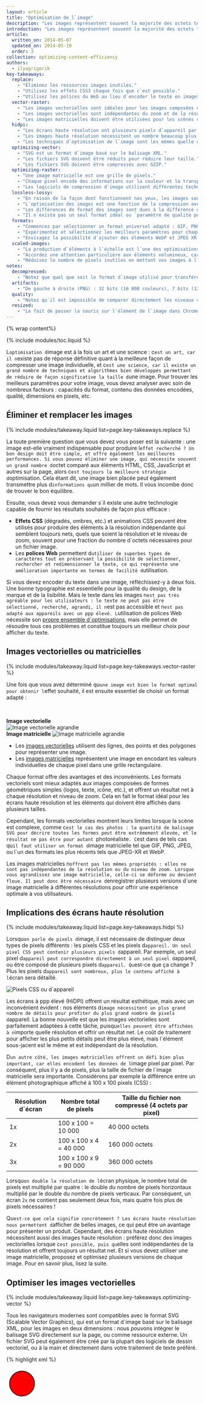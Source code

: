 ```yaml
---
layout: article
title: "Optimisation de l`image"
description: "Les images représentent souvent la majorité des octets téléchargés sur une page Web, et occupent également une grande partie de l`espace visuel. En conséquence, l`optimisation des images permet souvent de réaliser les économies en octets et les améliorations des performances les plus importantes pour votre site Web : moins le navigateur doit télécharger d`octets, moins il y a de compétition pour la bande passante du client, et plus vite le navigateur peut télécharger et afficher le contenu utile à l`écran."
introduction: "Les images représentent souvent la majorité des octets téléchargés sur une page Web, et occupent également une grande partie de l`espace visuel. En conséquence, l`optimisation des images permet souvent de réaliser les économies en octets et les améliorations des performances les plus importantes pour votre site Web : moins le navigateur doit télécharger d`octets, moins il y a de compétition pour la bande passante du client, et plus vite le navigateur peut télécharger et afficher le contenu utile à l`écran."
article:
  written_on: 2014-05-07
  updated_on: 2014-05-10
  order: 3
collection: optimizing-content-efficiency
authors:
  - ilyagrigorik
key-takeaways:
  replace:
    - "Éliminez les ressources images inutiles."
    - "Utilisez les effets CSS3 chaque fois que c`est possible."
    - "Utilisez les polices du Web au lieu d`encoder le texte en images."
  vector-raster:
    - "Les images vectorielles sont idéales pour les images composées de formes géométriques."
    - "Les images vectorielles sont indépendantes du zoom et de la résolution."
    - "Les images matricielles doivent être utilisées pour les scènes complexes avec beaucoup de formes irrégulières et de détails."
  hidpi:
    - "Les écrans haute résolution ont plusieurs pixels d`appareil par pixel CSS."
    - "Les images haute résolution nécessitent un nombre beaucoup plus important de pixels et d`octets."
    - "Les techniques d`optimisation de l`image sont les mêmes quelle que soit la résolution."
  optimizing-vector:
    - "SVG est un format d`image basé sur le balisage XML."
    - "Les fichiers SVG doivent être réduits pour réduire leur taille."
    - "Les fichiers SVG doivent être compressés avec GZIP."
  optimizing-raster:
    - "Une image matricielle est une grille de pixels."
    - "Chaque pixel encode des informations sur la couleur et la transparence."
    - "Les logiciels de compression d`image utilisent différentes techniques pour réduire le nombre de bits requis pas pixel afin de réduire la taille de fichier de l`image."
  lossless-lossy:
    - "En raison de la façon dont fonctionnent nos yeux, les images sont d`excellentes candidates pour la compression avec perte."
    - "L`optimisation des images est une fonction de la compression avec et sans perte."
    - "Les différences de format des images sont dues à la différence de façon et à quels algorithmes avec et sans perte sont utilisés pour optimiser l`image."
    - "Il n`existe pas un seul format idéal ou `paramètre de qualité pour toutes les images` : chaque combinaison de logiciel de compression spécifique et de contenu d`image produit un résultat unique."
  formats:
    - "Commencez par sélectionner un format universel adapté : GIF, PNG, JPEG."
    - "Expérimentez et sélectionnez les meilleurs paramètres pour chaque format : qualité, taille de la palette, etc."
    - "Envisagez la possibilité d`ajouter des éléments WebP et JPEG XR pour les images à l`échelle de clients modernes"
  scaled-images:
    - "La production d`éléments à l`échelle est l`une des optimisations les plus simples et les plus efficaces."
    - "Accordez une attention particulière aux éléments volumineux, car ils produisent un temps système élevé."
    - "Réduisez le nombre de pixels inutiles en mettant vos images à l`échelle de leur taille d`affichage."
notes:
  decompressed:
    - "Notez que quel que soit le format d`image utilisé pour transférer les données du serveur au client, lorsque l`image est décodée par le navigateur, chaque pixel occupe toujours 4 octets de mémoire. Cela peut représenter une contrainte importante pour les grandes images et les appareils qui ne disposent pas de beaucoup de mémoire, par exemple les appareils mobiles bas de gamme."
  artifacts:
    - "De gauche à droite (PNG) : 32 bits (16 000 couleurs), 7 bits (128 couleurs), 5 bits (32 couleurs). Les scènes complexes avec des transitions de couleur graduelles (dégradés, ciel, etc.) nécessitent des palettes de couleurs plus larges pour éviter les artéfacts visuels tels que le ciel pixellisé dans l`élément à 5 bits. D`un autre côté, si l`image n`utilise que quelques couleurs, une large palette est un gaspillage de bits précieux !"
  quality:
    - "Notez qu`il est impossible de comparer directement les niveaux de qualité des différents formats d`image, en raison des différences dans les algorithmes utilisés pour encoder l`image : la qualité 90 JPEG produit un résultat très différent de la qualité 90 WebP. En fait, même des niveaux de qualité pour le même format d`image peuvent produire des résultats visiblement selon la mise en œuvre du logiciel de compression !"
  resized:
    - "Le fait de passer la souris sur l`élément de l`image dans Chrome DevTools révèle les tailles 'naturelle' et 'd`affichage' de celui-ci. Dans l`exemple ci-dessus, l`image de 300 x 260 pixels est téléchargée, mais son échelle est ensuite réduite (245 x 212) sur le client lorsqu`elle est affichée."
---
```


{% wrap content%}

<style>
  img, video, object {
    max-width: 100%;
  }

  img.center {
    display: block;
    margin-left: auto;
    margin-right: auto;
  }
</style>

{% include modules/toc.liquid %}

L`optimisation d`image est à la fois un art et une science : c`est un art, car il n`existe pas de réponse définitive quant à la meilleure façon de compresser une image individuelle, et c`est une science, car il existe un grand nombre de techniques et algorithmes bien développés permettant de réduire de façon significative la taille d`une image. Pour trouver les meilleurs paramètres pour votre image, vous devez analyser avec soin de nombreux facteurs : capacités du format, contenu des données encodées, qualité, dimensions en pixels, etc.

## Éliminer et remplacer les images

{% include modules/takeaway.liquid list=page.key-takeaways.replace %}

La toute première question que vous devez vous poser est la suivante : une image est-elle vraiment indispensable pour produire l`effet recherché ? Un bon design doit être simple, et offre également les meilleures performances. Si vous pouvez éliminer une image, qui nécessite souvent un grand nombre d`octet comparé aux éléments HTML, CSS, JavaScript et autres sur la page, alors c`est toujours la meilleure stratégie d`optimisation. Cela étant dit, une image bien placée peut également transmettre plus d`informations qu`un millier de mots. Il vous incombe donc de trouver le bon équilibre.

Ensuite, vous devez vous demander s`il existe une autre technologie capable de fournir les résultats souhaités de façon plus efficace :

* **Effets CSS** (dégradés, ombres, etc.) et animations CSS peuvent être utilisés pour produire des éléments à la résolution indépendante qui semblent toujours nets, quels que soient la résolution et le niveau de zoom, souvent pour une fraction du nombre d`octets nécessaires pour un fichier image.
* Les **polices Web** permettent d`utiliser de superbes types de caractères tout en préservant la possibilité de sélectionner, rechercher et redimensionner le texte, ce qui représente une amélioration importante en termes de facilité d`utilisation.

Si vous devez encoder du texte dans une image, réfléchissez-y à deux fois. Une bonne typographie est essentielle pour la qualité du design, de la marque et de la lisibilité. Mais le texte dans les images n`est pas très agréable pour les utilisateurs : le texte ne peut pas être sélectionné, recherché, agrandi, il n`est pas accessible et n`est pas adapté aux appareils avec un ppp élevé. L`utilisation de polices Web nécessite son [propre ensemble d`optimisations](https://www.igvita.com/2014/01/31/optimizing-web-font-rendering-performance/), mais elle permet de résoudre tous ces problèmes et constitue toujours un meilleur choix pour afficher du texte.


## Images vectorielles ou matricielles

{% include modules/takeaway.liquid list=page.key-takeaways.vector-raster %}

Une fois que vous avez déterminé qu`une image est bien le format optimal pour obtenir l`effet souhaité, il est ensuite essentiel de choisir un format adapté :

&nbsp;

<div class="clear">
  <div class="g--half">
    <b>Image vectorielle</b>
    <img class="center" src="images/vector-zoom.png" alt="Image vectorielle agrandie">
  </div>

  <div class="g--half g--last">
    <b>Image matricielle</b>
    <img src="images/raster-zoom.png" alt="Image matricielle agrandie">
  </div>
</div>

* Les [images vectorielles](http://fr.wikipedia.org/wiki/Image_vectorielle) utilisent des lignes, des points et des polygones pour représenter une image.
* Les [images matricielles](http://fr.wikipedia.org/wiki/Image_matricielle) représentent une image en encodant les valeurs individuelles de chaque pixel dans une grille rectangulaire.

Chaque format offre des avantages et des inconvénients. Les formats vectoriels sont mieux adaptés aux images composées de formes géométriques simples (logos, texte, icône, etc.), et offrent un résultat net à chaque résolution et niveau de zoom. Cela en fait le format idéal pour les écrans haute résolution et les éléments qui doivent être affichés dans plusieurs tailles.

Cependant, les formats vectorielles montrent leurs limites lorsque la scène est complexe, comme c`est le cas des photos : la quantité de balisage SVG pour décrire toutes les formes peut être extrêmement élevée, et le résultat ne pas être pour autant `photoréaliste`. C`est dans de tels cas qu`il faut utiliser un format d`image matricielle tel que GIF, PNG, JPEG, ou l`un des formats les plus récents tels que JPEG-XR et WebP.

Les images matricielles n`offrent pas les mêmes propriétés : elles ne sont pas indépendantes de la résolution ou du niveau de zoom. Lorsque vous agrandissez une image matricielle, celle-ci se déforme ou devient floue. Il peut donc être nécessaire d`enregistrer plusieurs versions d`une image matricielle à différentes résolutions pour offrir une expérience optimale à vos utilisateurs.


## Implications des écrans haute résolution

{% include modules/takeaway.liquid list=page.key-takeaways.hidpi %}

Lorsqu`on parle de pixels d`image, il est nécessaire de distinguer deux types de pixels différents : les pixels CSS et les pixels d`appareil. Un seul pixel CSS peut contenir plusieurs pixels d`appareil. Par exemple, un seul pixel d`appareil peut correspondre directement à un seul pixel d`appareil, ou être composé de plusieurs pixels d`appareil. Qu`est-ce que ça change ? Plus les pixels d`appareil sont nombreux, plus le contenu affiché à l`écran sera détaillé.

<img src="images/css-vs-device-pixels.png" class="center" alt="Pixels CSS ou d`appareil">

Les écrans à ppp élevé (HiDPI) offrent un résultat esthétique, mais avec un inconvénient évident : nos éléments d`image nécessitent un plus grand nombre de détails pour profiter du plus grand nombre de pixels d`appareil. La bonne nouvelle est que les images vectorielles sont parfaitement adaptées à cette tâche, puisqu`elles peuvent être affichées à n`importe quelle résolution et offrir un résultat net. Le coût de traitement pour afficher les plus petits détails peut être plus élevé, mais l`élément sous-jacent est le même et est indépendant de la résolution.

D`un autre côté, les images matricielles offrent un défi bien plus important, car elles encodent les données de l`image pixel par pixel. Par conséquent, plus il y a de pixels, plus la taille de fichier de l`image matricielle sera importante. Considérons par exemple la différence entre un élément photographique affiché à 100 x 100 pixels (CSS) :

<table class="table-3">
<colgroup><col span="1"><col span="1"><col span="1"></colgroup>
<thead>
  <tr>
    <th>Résolution d`écran</th>
    <th>Nombre total de pixels</th>
    <th>Taille du fichier non compressé (4 octets par pixel)</th>
  </tr>
</thead>
<tbody>
<tr>
  <td data-th="résolution">1x</td>
  <td data-th="nombre total de pixels">100 x 100 = 10 000</td>
  <td data-th="taille du fichier">40 000 octets</td>
</tr>
<tr>
  <td data-th="résolution">2x</td>
  <td data-th="nombre total de pixels">100 x 100 x 4 = 40 000</td>
  <td data-th="taille du fichier">160 000 octets</td>
</tr>
<tr>
  <td data-th="résolution">3x</td>
  <td data-th="nombre total de pixels">100 x 100 x 9 = 90 000</td>
  <td data-th="taille du fichier">360 000 octets</td>
</tr>
</tbody>
</table>

Lorsqu`on double la résolution de l`écran physique, le nombre total de pixels est multiplié par quatre : le double du nombre de pixels horizontaux multiplié par le double du nombre de pixels verticaux. Par conséquent, un écran `2x` ne contient pas seulement deux fois, mais quatre fois plus de pixels nécessaires !

Qu`est-ce que cela signifie concrètement ? Les écrans haute résolution nous permettent d`afficher de belles images, ce qui peut être un avantage pour présenter un produit. Cependant, des écrans haute résolution nécessitent aussi des images haute résolution : préférez donc des images vectorielles lorsque c`est possible, puis qu`elles sont indépendantes de la résolution et offrent toujours un résultat net. Et si vous devez utiliser une image matricielle, proposez et optimisez plusieurs versions de chaque image. Pour en savoir plus, lisez la suite.


## Optimiser les images vectorielles

{% include modules/takeaway.liquid list=page.key-takeaways.optimizing-vector %}

Tous les navigateurs modernes sont compatibles avec le format SVG (Scalable Vector Graphics), qui est un format d`image basé sur le balisage XML, pour les images en deux dimensions : nous pouvons intégrer le balisage SVG directement sur la page, ou comme ressource externe. Un fichier SVG peut également être créé par la plupart des logiciels de dessin vectoriel, ou à la main et directement dans votre traitement de texte préféré.

{% highlight xml %}
<?xml version="1.0" encoding="utf-8"?>
<!-- Generator: Adobe Illustrator 17.1.0, SVG Export Plug-In . SVG Version: 6.00 Build 0)  -->
<svg version="1.2" baseProfile="tiny" id="Layer_1" xmlns="http://www.w3.org/2000/svg" xmlns:xlink="http://www.w3.org/1999/xlink"
   x="0px" y="0px" viewBox="0 0 612 792" xml:space="preserve">
<g id="XMLID_1_">
  <g>
    <circle fill="red" stroke="black" stroke-width="2" stroke-miterlimit="10" cx="50" cy="50" r="40"/>
  </g>
</g>
</svg>
{% endhighlight %}

L`exemple ci-dessus montre un cercle simple avec un contour noir et un fond rouge. Il a été exporté depuis Adobe Illustrator. Comme vous le voyez, il contient un grand nombre de métadonnées, telles que des informations de couche, des commentaires et des espaces de nom souvent inutiles pour afficher l`élément dans le navigateur. Par conséquent, il est toujours bon de réduire la taille de vos fichiers SVG en utilisant un outil tel que [svgo](https://github.com/svg/svgo).

Dans ce cas, svgo réduit la taille du fichier ci-dessus généré par Illustrator de 58 %, le faisant passer de 470 à 199 octets. De plus, puisque le format SVG est basé sur XML, nous pouvons également appliquer la compression GZIP pour réduire sa taille de transfert. Assurez-vous cependant que votre serveur est configuré pour compresser les éléments SVG !


## Optimiser les images matricielles

{% include modules/takeaway.liquid list=page.key-takeaways.optimizing-raster %}

Une image matricielle est simplement une grille de `pixels` individuels en deux dimensions. Par exemple une image de 100 x 100 pixels est une séquence de 10 000 pixels. À son tour, chaque pixel stocke les valeurs `[RVBA](http://fr.le cachepedia.org/le cache/RVBA)` : (R) canal rouge, (V) canal vert, (B) canal bleu et (A) canal alpha (transparent).

En interne, le navigateur attribue 256 valeurs (nuances) à chaque canal, ce qui se traduit par 8 bits par canal (28 = 256), et 4 octets par pixel (4 canaux x 8 bits = 32 bits = 4 octets). Par conséquent, si nous connaissons les dimensions de la grille, il est facile de calculer la taille du fichier :

* Une image 100 x 100 px est composée de 10 000 pixels
* 10 000 pixels x 4 octets = 40 000 octets
* 40 000 octets / 1 024 = 39 Ko

^

{% include modules/remember.liquid title="Note" list=page.notes.decompressed %}

<table class="table-3">
<colgroup><col span="1"><col span="1"><col span="1"></colgroup>
<thead>
  <tr>
    <th>Dimensions</th>
    <th>Pixels</th>
    <th>Taille du fichier</th>
  </tr>
</thead>
<tbody>
<tr>
  <td data-th="dimensions">100 x 100</td>
  <td data-th="pixels">10 000</td>
  <td data-th="taille du fichier">39 Ko</td>
</tr>
<tr>
  <td data-th="dimensions">200 x 200</td>
  <td data-th="pixels">40 000</td>
  <td data-th="taille du fichier">156 Ko</td>
</tr>
<tr>
  <td data-th="dimensions">300 x 300</td>
  <td data-th="pixels">90 000</td>
  <td data-th="taille du fichier">351 Ko</td>
</tr>
<tr>
  <td data-th="dimensions">500 x 500</td>
  <td data-th="pixels">250 000</td>
  <td data-th="taille du fichier">977 Ko</td>
</tr>
<tr>
  <td data-th="dimensions">800 x 800</td>
  <td data-th="pixels">640 000</td>
  <td data-th="taille du fichier">2 500 Ko</td>
</tr>
</tbody>
</table>

Une taille de 39 Ko pour une image de 100 x 100 pixels peut sembler peu, mais la taille de fichier augmente rapidement pour les images plus importantes et rend les éléments d`image à la fois lents et coûteux à télécharger. Heureusement, ce que nous avons décrit jusqu`à maintenant est le format d`image `non compressé`. Que pouvons-nous faire pour réduire la taille du fichier image ?

Une simple stratégie consiste à réduire la `profondeur de bit` de l`image de 8 bits par canal à une palette de couleur plus petite : 8 bits par canal nous donne 256 valeurs par canal, et un total de 16 777 216 (2 563) couleurs. Que se passe-t-il si l`on réduit la palette à 256 couleurs ? Nous n`avons alors plus besoin que de 8 bits au total pour les canaux RVB, et réalisons immédiatement une économie de deux octets par pixel, soit une économie de 50 % sur la compression par rapport à notre format original de 4 octets par pixel !

<img src="images/artifacts.png" class="center" alt="Artéfacts de compression">

{% include modules/remember.liquid title="Note" list=page.notes.artifacts %}

Ensuite, maintenant que nous avons optimisé les données stockées dans les pixels individuels, nous pourrions être encore plus malins et nous intéresser aux pixels à proximité : on s`aperçoit alors que dans de nombreuses images, en particulier les photos, beaucoup de pixels proches les uns des autres ont des couleurs similaires, par exemple le ciel, les textures répétitives, etc. Utilisant cette information à notre avantage, le logiciel de compression peut appliquer un `[codage différentiel](http://fr.wikipedia.org/wiki/Codage_différentiel)`, avec lequel au lieu de stocker les valeurs individuelles de chaque pixel, nous pouvons stocker la différence entre les pixels proches les uns des autres : si les pixels adjacents sont identiques, la différence est de `zéro` et il n`est alors nécessaire de stocker qu`un seul bit ! Mais ne nous arrêtons pas en si bon chemin...

L`œil humain a différents niveaux de sensibilité en fonction des différentes couleurs : nous pouvons optimiser notre codage des couleurs pour en tenir compte, en réduisant ou en augmentant la palette pour ces couleurs.
Les pixels `à proximité` forment une grille en deux dimensions, ce qui signifie que chaque pixel a de nombreux voisins : nous pouvons utiliser ce fait pour améliorer encore davantage le codage différentiel.
Au lieu de ne regarder que les voisins immédiats de chaque pixel, nous pouvons regarder des groupes plus étendus de pixels voisins et encoder différents blocs avec différents paramètres. Et ainsi de suite...

Comme vous pouvez le voir, l`optimisation d`image devient vite compliquée (ou amusante, selon votre point de vue), et c`est un domaine de recherche universitaire et commerciale très actif. Les images occupent un grand nombre d`octets, et la valeur du développement de meilleures techniques de compression des images est inestimable ! Si vous souhaitez en apprendre davantage, consultez la [page Wikipédia](http://fr.wikipedia.org/wiki/Compression_d`image), ou le [document de présentation des techniques de compression WebP](https://developers.google.com/speed/webp/docs/compression) pour avoir un exemple concret.

Mais une fois encore, tout ceci est très intéressant, mais très théorique : en quoi cela nous aide-t-il à optimiser les images sur nos pages ? Nous ne sommes évidemment pas capables d`inventer de nouvelles techniques de compression, mais il est important de comprendre la forme du problème : pixels RVBA, profondeur de bit, et les diverses techniques d`optimisation. Il est essentiel de comprendre tous ces concepts et de les garder à l`esprit avant d`aborder le sujet des différents formats d`image matricielle.


## Compression d`image avec et sans perte

{% include modules/takeaway.liquid list=page.key-takeaways.lossless-lossy %}

Pour certains types de données, tels que le code source d`une page ou un fichier exécutable, il est essentiel qu`un logiciel de compression n`endommage et ne perde aucune des informations d`origine : un seul octet manquant ou incorrect peut modifier complètement la signification des contenus du fichier ou pire, le détruire totalement. Pour certains autres types de données, telles que les images, les fichiers audio et les vidéos, il peut être parfaitement acceptable de fournir une représentation `approximative` des données d`origine.

En fait, étant donnée la façon dont fonctionne l`œil, nous pouvons souvent nous permettre de nous débarrasser de certaines informations pour chaque pixel afin de réduire la taille de fichier d`une image. Par exemple, nos yeux ont une sensibilité différente en fonction des couleurs, ce qui signifie que nous pouvons utiliser moins de bits pour encoder certaines couleurs. En conséquence, le déroulement d`une optimisation d`image classique se compose de deux étapes principales :

1. L`image est traitée par un filtre `[avec perte](http://fr.wikipedia.org/wiki/Compression_de_données#Compression_avec_pertes)` qui élimine certaines données des pixels.
1. L`image est traitée par un filtre `[sans perte](http://en.wikipedia.org/wiki/Lossless_compression)` qui comprime les données des pixels.

** La première étape est facultative, et l`algorithme exact dépend du format d`image spécifique. Mais il est important de comprendre que n`importe quelle image peut subir une compression avec perte pour réduire sa taille.** En fait, la différence entre les différents formats d`image, tels que GIF, PNG, JPEG, etc., réside dans la combinaison d`algorithmes spécifiques qu`ils utilisent (ou omettent) lorsqu`ils appliquent les étapes avec et sans perte.

Alors, quelle est la configuration `optimale` de l`optimisation avec et sans perte ? La réponse dépend du contenu de l`image et de vos propres critères, tels que l`équilibre entre taille du fichier et artéfacts introduits par la compression avec perte : dans certains cas, vous pouvez souhaiter ignorer l`optimisation avec perte pour communiquer une image très détaillée de façon extrêmement fidèle, et dans d`autres cas vous pourrez appliquer une optimisation avec perte agressive afin de réduire la taille de fichier de l`élément image.  C`est à ce moment-là que votre jugement et le contexte doivent entrer en jeu. Il n`existe par de paramètre universel unique.

<img src="images/save-for-web.png" class="center" alt="Enregistrer pour le Web">

Prenons un exemple concret. Lorsqu`on utilise un format avec perte comme JPEG, le logiciel de compression expose généralement un paramètre de `qualité` (par exemple la barre de défilement fournie par la fonctionnalité `Enregistrer pour le Web` dans Adobe Photoshop), le plus souvent un nombre entre 1 et 100 qui contrôle le fonctionnement interne d`un ensemble spécifique d`algorithmes avec et sans perte. Pour obtenir les meilleurs résultats, testez plusieurs paramètres de qualité pour vos images, et n`ayez pas peur d`en réduire la qualité : les résultats visuels sont souvent très bons et les économies en termes de taille de fichier peuvent être assez importantes.

{% include modules/remember.liquid title="Note" list=page.notes.quality %}


## Sélectionner le bon format d`image

{% include modules/takeaway.liquid list=page.key-takeaways.formats %}

Outre différents algorithme de compression avec et sans perte, les différents formats d`image sont compatibles avec différentes fonctionnalités, telles que les animations et les canaux de transparence (alpha). En conséquence, le choix du `bon format` pour une image spécifique dépend du résultat visuel souhaité et des exigences fonctionnelles.


<table class="table-4">
<colgroup><col span="1"><col span="1"><col span="1"><col span="1"></colgroup>
<thead>
  <tr>
    <th>Format</th>
    <th>Transparence</th>
    <th>Animation</th>
    <th>Navigateur</th>
  </tr>
</thead>
<tbody>
<tr>
  <td data-th="format"><a href="http://fr.wikipedia.org/wiki/Graphics_Interchange_Format">GIF</a></td>
  <td data-th="transparence">Oui</td>
  <td data-th="animation">Oui</td>
  <td data-th="navigateur">Tous</td>
</tr>
<tr>
  <td data-th="format"><a href="http://fr.wikipedia.org/wiki/Portable_Network_Graphics">PNG</a></td>
  <td data-th="transparence">Oui</td>
  <td data-th="animation">Non</td>
  <td data-th="navigateur">Tous</td>
</tr>
<tr>
  <td data-th="format"><a href="http://fr.wikipedia.org/wiki/JPEG">JPEG</a></td>
  <td data-th="transparence">Non</td>
  <td data-th="animation">Non</td>
  <td data-th="navigateur">Tous</td>
</tr>
<tr>
  <td data-th="format"><a href="http://fr.wikipedia.org/wiki/JPEG_XR">JPEG XR</a></td>
  <td data-th="transparence">Oui</td>
  <td data-th="animation">Oui</td>
  <td data-th="navigateur">IE</td>
</tr>
<tr>
  <td data-th="format"><a href="http://fr.wikipedia.org/wiki/WebP">WebP</a></td>
  <td data-th="transparence">Oui</td>
  <td data-th="animation">Oui</td>
  <td data-th="navigateur">Chrome, Opera, Android</td>
</tr>
</tbody>
</table>

Il existe trois formats d`image compatibles au niveau universel : GIF, PNG et JPEG. En plus de ces formats, certains navigateurs sont également compatibles avec des formats plus récents tels que WebP et JPEG XR, qui offrent une meilleure compression globale et davantage de fonctionnalités. Alors, quel format utiliser ?

<img src="images/format-tree.png" class="center" alt="Enregistrer pour le Web">

1. ** Avez-vous besoin d`animations ? Si oui, le format GIF est le seul choix universel.**
  * Le format GIF limite la palette de couleur à un maximum de 256 couleurs, ce qui en fait un choix peu adapté à la plupart des images. En outre, le format PNG-8 offre une meilleure compression pour les images avec une petite palette. Par conséquent, le format GIF n`est adapté que lorsque vous avez besoin d`animations.
1. ** Avez-vous besoin de conserver de petits détails avec une résolution élevée ? Utilisez le format PNG.**
  * Le format PNG n`applique aucun algorithme de compression avec perte autre que le choix de la taille de la palette de couleur. Par conséquent, il produit la qualité d`image la plus élevée, mais avec des tailles de fichier sensiblement plus importantes que les autres formats. Utilisez-le de façon intelligente.
  * Si l`élément d`image contient des images composées de formes géométriques, pensez à le convertir à un format vectoriel (SVG) !
  * Si l`élément d`image contient du texte, réfléchissez-y à deux fois. Le texte dans les images ne peut pas être sélectionné, recherché, ni agrandi. Si vous devez transmettre une apparence personnalisée (pour une marque ou d`autres raisons), utilisez plutôt une police Web.
1. ** Optimisez-vous une photo, une capture d`écran ou un élément d`image similaire ? Utilisez le format JPEG.**
  * Le format JPEG utilise une combinaison d`optimisations avec et sans perte pour réduire la taille de fichier de l`élément d`image. Testez plusieurs niveaux de qualité JPEG pour trouver le meilleur équilibre entre qualité et taille de fichier pour votre élément.

Enfin, une fois que vous avez déterminé le format d`image optimal et les paramètres correspondants pour chacun de vos éléments, pensez à ajouter une variante supplémentaire encodée aux formats WebP et JPEG XR. Ces deux formats sont récents et malheureusement pas (encore) compatibles avec tous les navigateurs, mais ils peuvent néanmoins permettre de faire des économies importantes pour les clients les plus récents. Par exemple, WebP offre en moyenne une [réduction de la taille de fichier de 30 %](https://developers.google.com/speed/webp/docs/webp_study) par rapport à une image au format JPEG comparable.

Puisque ni WebP, ni JPEG XR n`est compatible au niveau universel, vous devrez ajouter une logique supplémentaires à votre application ou à vos serveurs pour diffuser la ressource appropriée :

* Certains CDN offrent un service d`optimisation d`image, y compris aux formats JPEG XR et WebP.
* Certains outils Open Source, par exemple PageSpeed pour Apache ou Nginx, automatisent l`optimisation, la conversion et la diffusion d`éléments adaptés.
* Vous pouvez ajouter une logique d`application supplémentaire pour détecter le client, contrôler les formats avec lesquels il est compatible et diffuser l`image au meilleur format disponible.

Enfin, notez que si vous utilisez un affichage Web pour afficher le contenu dans votre application native, vous avez un contrôle total du client, et pouvez utiliser WebP de façon exclusive ! Facebook, Google+ et bien d`autres utilisent WebP pour afficher toutes leurs images dans leurs applications. Les économies réalisées en valent la peine. Pour en savoir plus sur WebP, consultez la présentation [WebP : Deploying Faster, Smaller, and More Beautiful Images](https://www.youtube.com/watch?v=pS8udLMOOaE) sur Google I/O 2013.


## Outils et réglage des paramètres

Il n`existe pas un format d`image, un outil ou un ensemble de paramètres d`optimisation parfait, qui s`applique à toutes les images. Pour obtenir les meilleurs résultats, vous devez choisir le format et ses paramètres en fonction du contenu de l`image et de ses exigences visuelles et techniques.

<table class="table-2">
<colgroup><col span="1"><col span="1"></colgroup>
<thead>
  <tr>
    <th>Outil</th>
    <th>Description</th>
  </tr>
</thead>
<tbody>
<tr>
  <td data-th="outil"><a href="http://www.lcdf.org/gifsicle/">gifsicle</a></td>
  <td data-th="description">permet de créer et d`optimiser des images au format GIF</td>
</tr>
<tr>
  <td data-th="outil"><a href="http://jpegclub.org/jpegtran/">jpegtran</a></td>
  <td data-th="description">permet d`optimiser des images au format JPEG</td>
</tr>
<tr>
  <td data-th="outil"><a href="http://optipng.sourceforge.net/">optipng</a></td>
  <td data-th="description">permet d`optimiser sans perte des images au format PNG</td>
</tr>
<tr>
  <td data-th="outil"><a href="http://pngquant.org/">pngquant</a></td>
  <td data-th="description">permet d`optimiser avec perte des images au format PNG</td>
</tr>
</tbody>
</table>


N`ayez pas peur de tester les paramètres de chaque logiciel de compression. Diminuez la qualité, observez le résultat, puis rincez, lavez et recommencez. Lorsque vous avez trouvé un ensemble de paramètres satisfaisant, vous pouvez l`appliquer à d`autres images semblables sur votre site. Mais ne partez pas du principe que toutes les images doivent être compressées avec les mêmes paramètres.


## Afficher des éléments d`image à l`échelle

{% include modules/takeaway.liquid list=page.key-takeaways.scaled-images %}

L`optimisation d`image se résume à deux critères : l`optimisation du nombre d`octets utilisés pour encoder chaque pixel de l`image, et l`optimisation du nombre total de pixels. La taille de fichier de l`image correspond simplement au nombre total de pixels multiplié par le nombre d`octets utilisés pour encoder chaque pixel. Ni plus, ni moins.

Par conséquent, l`une des techniques d`optimisation d`image les plus simples et les plus efficaces consiste à vous assurer que vous ne transportez pas plus de pixels que nécessaire pour afficher l`élément à la taille souhaitée dans le navigateur. Ça paraît plutôt simple, n`est-ce pas ? Malheureusement, la plupart des pages échouent à ce test pour la plupart de leurs images : elles envoient généralement des éléments plus volumineux et comptent sur le navigateur pour les redimensionner (ce qui consomme également des ressources supplémentaires du processeur) et les afficher à une plus faible résolution.

<img src="images/resized-image.png" class="center" alt="Images redimensionnées">

{% include modules/remember.liquid title="Note" list=page.notes.resized %}

Le temps système créé pour l`expédition de pixels inutiles, simplement pour que le navigateur redimensionne l`image pour vous, est une occasion manquée de réduire et d`optimiser le nombre total d`octets requis pour afficher la page. En outre, notez que le redimensionnement ne dépend pas que du nombre de pixels retirés de l`image, mais également de sa taille naturelle.

<table class="table-3">
<colgroup><col span="1"><col span="1"><col span="1"></colgroup>
<thead>
  <tr>
    <th>Taille naturelle</th>
    <th>Taille d`affichage</th>
    <th>Pixels inutiles</th>
  </tr>
</thead>
<tbody>
<tr>
  <td data-th="naturelle">110 x 110</td>
  <td data-th="affichage">100 x 100</td>
  <td data-th="temps système">110 x 110 - 100 x 100 = 2 100</td>
</tr>
<tr>
  <td data-th="naturelle">410 x 410</td>
  <td data-th="affichage">400 x 400</td>
  <td data-th="temps système">410 x 410 - 400 x 400 = 8 100</td>
</tr>
<tr>
  <td data-th="naturelle">810 x 810</td>
  <td data-th="affichage">800 x 800</td>
  <td data-th="temps système">810 x 810 - 800 x 800 = 16 100</td>
</tr>
</tbody>
</table>

Notez que dans les trois cas ci-dessus, la taille d`affichage ne mesure `que 10 pixels de moins` que la taille naturelle de l`image. Cependant, plus la taille naturelle est importante, plus le nombre de pixels supplémentaires à encoder et expédier est important ! En conséquence, bien que vous ne puissiez peut-être pas garantir que chaque élément est fourni à la taille d`affichage exacte, **vous devez vous assurer que le nombre de pixels inutile est minime, et que vos éléments volumineux en particulier sont livrés dans une taille aussi proche que possible de leur taille d`affichage.**

## Liste de contrôle de l`optimisation d`image

L`optimisation d`image est à la fois un art et une science : c`est un art, car il n`existe pas de réponse définitive quant à la meilleure façon de compresser une image individuelle, et c`est une science, car il existe des techniques et algorithmes bien développés permettant de réduire de façon significative la taille d`une image.

Voici quelques conseils et techniques à garder à l`esprit lorsque vous travaillez à l`optimisation de vos images :

* **Préférez les formats vectoriels** : les images vectorielles sont indépendantes de la résolution et de l`échelle. Elles sont donc parfaitement adaptées aux nombreux appareils et à la haute résolution actuels.
* **Réduisez et compressez vos éléments SVG** : le balisage XML produit par la plupart des applications de dessin contient souvent des métadonnées inutiles qui peuvent être supprimées. Assurez-vous que vos serveurs sont configurés pour appliquer une compression GZIP aux éléments SVG.
* **Choisissez le meilleur format d`image matricielle** : déterminez vos exigences fonctionnelles et sélectionnez le format adapté à chaque élément.
* **Testez les paramètres de qualité optimaux pour les formats matriciels** : n`ayez pas peur de réduire les paramètres de `qualité`. Les résultats sont souvent très bons pour une économie d`octets importante.
* **Supprimez les métadonnées d`image inutiles** : de nombreuses images matricielles contiennent des données inutiles à propos de l`élément, telles que les informations géographiques, les informations de l`appareil photo, etc. Utilisez les outils adaptés pour supprimer ces données.
* **Diffusez des images mises à l`échelle** : redimensionnez les images sur le serveur et assurez-vous que la taille `d`affichage` est la plus proche possible de la taille `naturelle` de l`image. Faites en particulier attention aux grandes images, car elles produisent le temps système le plus important lorsqu`elles sont redimensionnées !
* **Automatisez, automatisez, automatisez** : investissez dans des outils et une infrastructure automatisés qui garantissent que vos éléments d`image sont toujours optimisés.


{% include modules/nextarticle.liquid %}

{% endwrap %}

